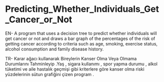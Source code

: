 # Predicting_Whether_Individuals_Get_Cancer_or_Not

EN- A program that uses a decision tree to predict whether individuals will get cancer or not and draws a bar graph of the percentages of the risk of getting cancer according to criteria such as age, smoking, exercise status, alcohol consumption and family disease history.

TR- Karar ağacı kullanarak Bireylerin Kanser Olma Veya Olmama Durumlarını Tahminleyip .Yaş , sigara kullanımı  , spor yapma durumu  , alkol tüketimi ve aile hastalık geçmişi gibi kriterlere göre kanser olma riski yüzdelerinin sütun grafiğini çizen program .

